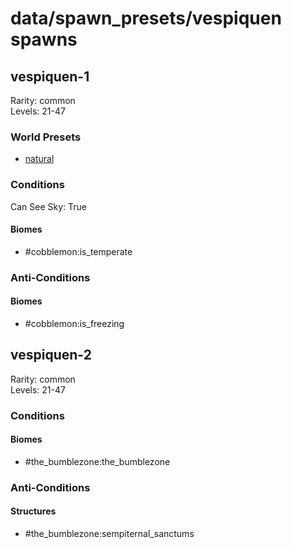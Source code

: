 # data/spawn_presets/vespiquen spawns  
  
## vespiquen-1  
Rarity: common  
Levels: 21-47  
  
### World Presets  
* [natural](/data/spawn_data/natural.md)  
  
### Conditions  
Can See Sky: True  
  
#### Biomes  
  * #cobblemon:is_temperate
  
  
### Anti-Conditions  
  
#### Biomes  
  * #cobblemon:is_freezing
  
  
## vespiquen-2  
Rarity: common  
Levels: 21-47  
  
### Conditions  
  
#### Biomes  
  * #the_bumblezone:the_bumblezone
  
  
### Anti-Conditions  
  
#### Structures  
  * #the_bumblezone:sempiternal_sanctums
  
